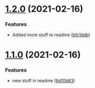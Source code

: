 # [1.2.0](https://github.com/Palsson123/conventional-commit-changelog/compare/v1.1.0...v1.2.0) (2021-02-16)


### Features

* Added more stuff to readme ([bfc1ddb](https://github.com/Palsson123/conventional-commit-changelog/commit/bfc1ddb0138fcd411275b7429408e82e2d6ee1dd))



# [1.1.0](https://github.com/Palsson123/conventional-commit-changelog/compare/9d10b83ab03544e8ec161bb6d8ed24610f7abc81...v1.1.0) (2021-02-16)


### Features

* new stuff in readme ([9d10b83](https://github.com/Palsson123/conventional-commit-changelog/commit/9d10b83ab03544e8ec161bb6d8ed24610f7abc81))




